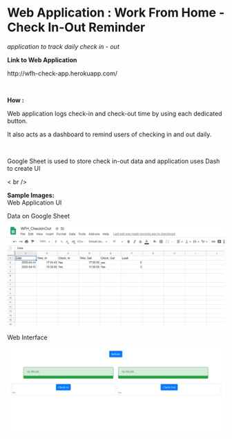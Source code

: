 <h1> Web Application : Work From Home - Check In-Out Reminder  </h1>
<i>  application to track daily check in - out   </i>

<b> Link to Web Application  </b><br />
<p> http://wfh-check-app.herokuapp.com/  </p><br />

<b> How : </b><br />
<p> Web application logs check-in and check-out time by using each dedicated button. </p>
<p> It also acts as a dashboard to remind users of checking in and out daily.</p> <br />

<p> Google Sheet is used to store check in-out data and application uses Dash to create UI </p>< br />


<b>Sample Images:<br/></b>
Web Application UI

<p> Data on Google Sheet  </p>
<img src=https://github.com/hkbtotw/CheckInOut_Reminder/blob/master/ScreenCapture_GSheet.JPG alt="Demo UI" width="800"/>

<p> Web Interface </p>
<img src=https://github.com/hkbtotw/CheckInOut_Reminder/blob/master/ScreenCapture_Webapp.JPG alt="Demo UI" width="800"/>
